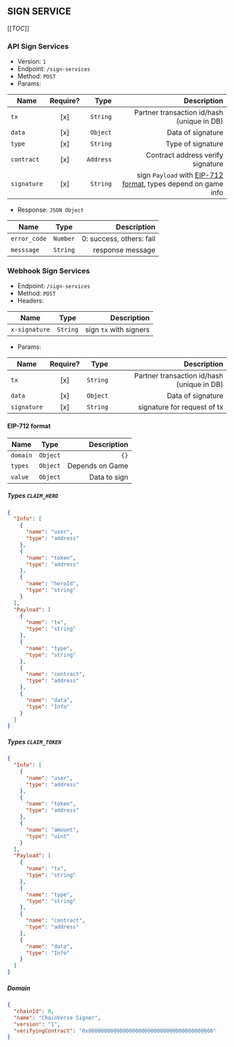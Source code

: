 ## SIGN SERVICE

[[_TOC_]]

### API Sign Services

- Version: `1`
- Endpoint: `/sign-services`
- Method: `POST`
- Params:

| Name        | Require? |      Type |                                                                      Description |
|-------------|:-------------:|----------:|---------------------------------------------------------------------------------:|
| `tx`        | [x] |  `String` |                                       Partner transaction id/hash (unique in DB) |
| `data`      | [x] |  `Object` |                                                                Data of signature |
| `type`      | [x] |  `String` |                                                                Type of signature |
| `contract`  | [x] | `Address` |                                                Contract address verify signature |
| `signature` | [x] |  `String` | sign `Payload` with [EIP-712 format](#eip-712-format), types depend on game info |

- Response: `JSON Object`

| Name        |   Type   |              Description |
|-------------|:--------:|-------------------------:|
| `error_code` | `Number` | 0: success, others: fail |
| `messsage`  | `String` |         response message |

### Webhook Sign Services

- Endpoint: `/sign-services`
- Method: `POST`
- Headers:

| Name          |   Type   |                                                  Description |
|---------------|:--------:|-------------------------------------------------------------:|
| `x-signature` | `String` |                                       sign `tx` with signers |

- Params:

| Name        | Require? |      Type |                                Description |
|-------------|:-------------:|----------:|-------------------------------------------:|
| `tx`        | [x] |  `String` | Partner transaction id/hash (unique in DB) |
| `data`      | [x] |  `Object` |                          Data of signature |
| `signature` | [x] |  `String` |                signature for request of tx |

#### EIP-712 format

| Name               |                 Type                 |     Description |
|--------------------|:------------------------------------:|----------------:|
| `domain`           |               `Object`               |            `{}` |
| `types`            |               `Object`               | Depends on Game |
| `value`            |               `Object`               |    Data to sign |

##### Types `CLAIM_HERO`

```json
{
  "Info": [
    {
      "name": "user",
      "type": "address"
    },
    {
      "name": "token",
      "type": "address"
    },
    {
      "name": "heroId",
      "type": "string"
    }
  ],
  "Payload": [
    {
      "name": "tx",
      "type": "string"
    },
    {
      "name": "type",
      "type": "string"
    },
    {
      "name": "contract",
      "type": "address"
    },
    {
      "name": "data",
      "type": "Info"
    }
  ]
}
```
##### Types `CLAIM_TOKEN`

```json
{
  "Info": [
    {
      "name": "user",
      "type": "address"
    },
    {
      "name": "token",
      "type": "address"
    },
    {
      "name": "amount",
      "type": "uint"
    }
  ],
  "Payload": [
    {
      "name": "tx",
      "type": "string"
    },
    {
      "name": "type",
      "type": "string"
    },
    {
      "name": "contract",
      "type": "address"
    },
    {
      "name": "data",
      "type": "Info"
    }
  ]
}
```
##### Domain

```json
{
  "chainId": 0,
  "name": "ChainVerse Signer",
  "version": "1",
  "verifyingContract": "0x0000000000000000000000000000000000000000"
}
```




